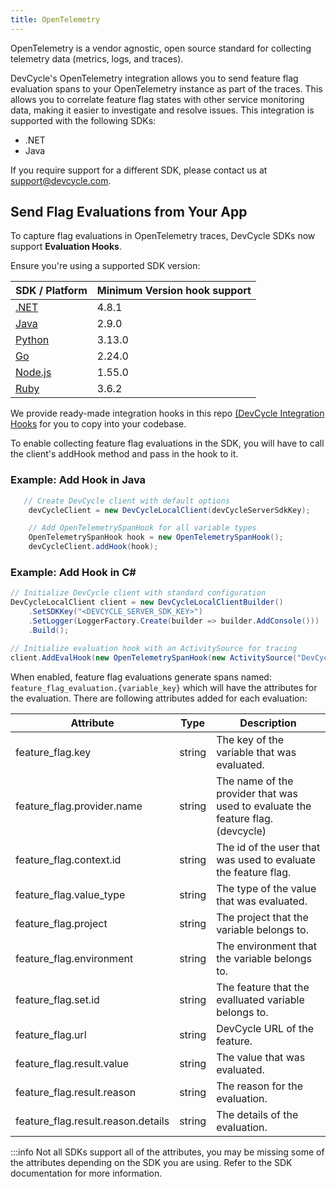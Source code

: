 ```yaml
---
title: OpenTelemetry
---
```


OpenTelemetry is a vendor agnostic, open source standard for collecting telemetry data (metrics, logs, and traces).

DevCycle's OpenTelemetry integration allows you to send feature flag evaluation spans to your OpenTelemetry instance as part of the traces. This allows you to correlate feature flag states with other service monitoring data, making it easier to investigate and resolve issues. This integration is supported with the following SDKs:

- .NET
- Java

If you require support for a different SDK, please contact us at [support@devcycle.com](mailto:support@devcycle.com).

## Send Flag Evaluations from Your App

To capture flag evaluations in OpenTelemetry traces, DevCycle SDKs now support **Evaluation Hooks**.

Ensure you're using a supported SDK version:

| SDK / Platform                         | Minimum Version hook support |
| -------------------------------------- | ---------------------------- |
| [.NET](/sdk/server-side-sdks/dotnet)   | 4.8.1                        |
| [Java](/sdk/server-side-sdks/java)     | 2.9.0                        |
| [Python](/sdk/server-side-sdks/python) | 3.13.0                       |
| [Go](/sdk/server-side-sdks/go)         | 2.24.0                       |
| [Node.js](/sdk/server-side-sdks/node)  | 1.55.0                       |
| [Ruby](/sdk/server-side-sdks/ruby)     | 3.6.2                        |

We provide ready-made integration hooks in this repo [(DevCycle Integration Hooks](https://github.com/DevCycleHQ-Sandbox/devcycle-integration-hooks) for you to copy into your codebase.

To enable collecting feature flag evaluations in the SDK, you will have to call the client's addHook method and pass in the hook to it.

### Example: Add Hook in Java

```java
   // Create DevCycle client with default options
    devCycleClient = new DevCycleLocalClient(devCycleServerSdkKey);

    // Add OpenTelemetrySpanHook for all variable types
    OpenTelemetrySpanHook hook = new OpenTelemetrySpanHook();
    devCycleClient.addHook(hook);
```

### Example: Add Hook in C#

```csharp
// Initialize DevCycle client with standard configuration
DevCycleLocalClient client = new DevCycleLocalClientBuilder()
    .SetSDKKey("<DEVCYCLE_SERVER_SDK_KEY>")
    .SetLogger(LoggerFactory.Create(builder => builder.AddConsole()))
    .Build();

// Initialize evaluation hook with an ActivitySource for tracing
client.AddEvalHook(new OpenTelemetrySpanHook(new ActivitySource("DevCycle.FlagEvaluations")));

```

When enabled, feature flag evaluations generate spans named: `feature_flag_evaluation.{variable_key}` which will have the attributes for the evaluation. There are following attributes added for each evaluation:

| Attribute                          | Type   | Description                                                                     |
| ---------------------------------- | ------ | ------------------------------------------------------------------------------- |
| feature_flag.key                   | string | The key of the variable that was evaluated.                                     |
| feature_flag.provider.name         | string | The name of the provider that was used to evaluate the feature flag. (devcycle) |
| feature_flag.context.id            | string | The id of the user that was used to evaluate the feature flag.                  |
| feature_flag.value_type            | string | The type of the value that was evaluated.                                       |
| feature_flag.project               | string | The project that the variable belongs to.                                       |
| feature_flag.environment           | string | The environment that the variable belongs to.                                   |
| feature_flag.set.id                | string | The feature that the evalluated variable belongs to.                            |
| feature_flag.url                   | string | DevCycle URL of the feature.                                                    |
| feature_flag.result.value          | string | The value that was evaluated.                                                   |
| feature_flag.result.reason         | string | The reason for the evaluation.                                                  |
| feature_flag.result.reason.details | string | The details of the evaluation.                                                  |

:::info
Not all SDKs support all of the attributes, you may be missing some of the attributes depending on the SDK you are using. Refer to the SDK documentation for more information.
